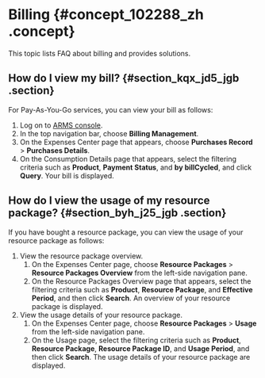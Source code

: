 # Billing {#concept_102288_zh .concept}

This topic lists FAQ about billing and provides solutions.

## How do I view my bill? {#section_kqx_jd5_jgb .section}

For Pay-As-You-Go services, you can view your bill as follows:

1.  Log on to [ARMS console](https://arms-ap-southeast-1.console.aliyun.com/#/home).
2.  In the top navigation bar, choose **Billing Management**.
3.  On the Expenses Center page that appears, choose **Purchases Record** \> **Purchases Details**.
4.  On the Consumption Details page that appears, select the filtering criteria such as **Product**, **Payment Status**, and **by billCycled**, and click **Query**. Your bill is displayed.

## How do I view the usage of my resource package? {#section_byh_j25_jgb .section}

If you have bought a resource package, you can view the usage of your resource package as follows:

1.  View the resource package overview.
    1.  On the Expenses Center page, choose **Resource Packages** \> **Resource Packages Overview** from the left-side navigation pane.
    2.  On the Resource Packages Overview page that appears, select the filtering criteria such as **Product**, **Resource Package**, and **Effective Period**, and then click **Search**. An overview of your resource package is displayed.
2.  View the usage details of your resource package.
    1.  On the Expenses Center page, choose **Resource Packages** \> **Usage** from the left-side navigation pane.
    2.  On the Usage page, select the filtering criteria such as **Product**, **Resource Package**, **Resource Package ID**, and **Usage Period**, and then click **Search**. The usage details of your resource package are displayed.

